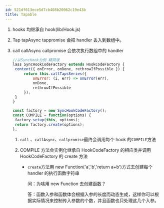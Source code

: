 ```yaml
---
id: 521df613ece5d7cb408b20062c19e43b
title: Tapable
---
```


1. hooks 均继承自 hook(lib/Hook.js)

2. Tap tapAsync tappromise 会把 handler 丢入到数组中。

3. call callAsync callpromise 会依次执行数组中的 handler

   ```js
   //以SyncHook为例 精简版
   lass SyncHookCodeFactory extends HookCodeFactory {
   	content({ onError, onDone, rethrowIfPossible }) {
   		return this.callTapsSeries({
   			onError: (i, err) => onError(err),
   			onDone,
   			rethrowIfPossible
   		});
   	}
   }

   const factory = new SyncHookCodeFactory();
   const COMPILE = function(options) {
   	factory.setup(this, options);
   	return factory.create(options);
   };
   ```

   1. `call` 、`callAsync`、`callpromise`最终会调用每个 hook 的`COMPILE`方法

   2. COMPILE 方法会实例化继承自 HookCodeFactory 的相应类并调用 HookCodeFactory 的 create 方法

      - `create`方法用 new Function('a','b','return a+b')方式去创建每个 handler 的执行函数字符串

        问：为啥用 new Function 去创建函数？

        答：函数入参和函数体会根据入参的长度而动态生成，这样你可以根据实际情况来控制传入参数的个数，并且函数也只处理这几个入参。
